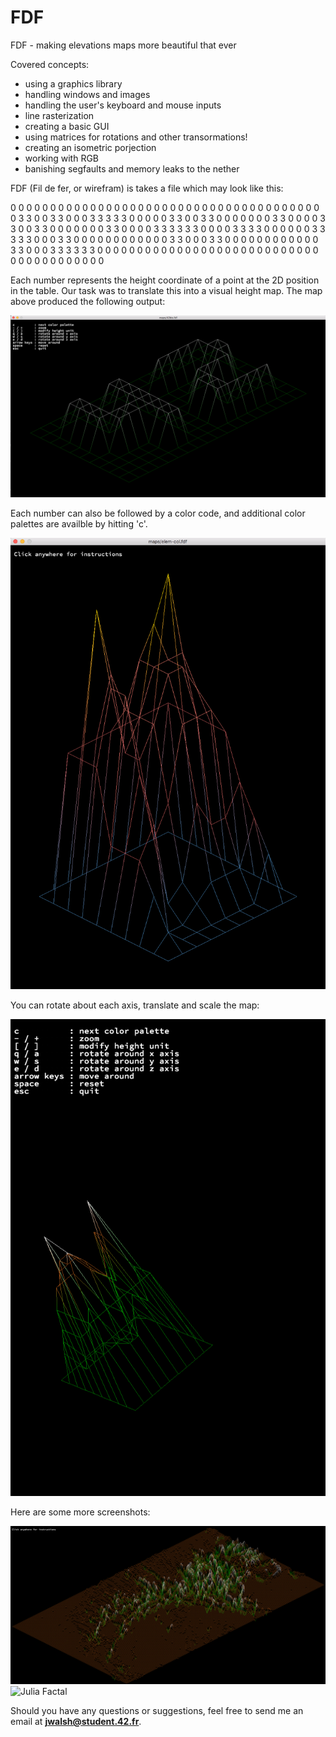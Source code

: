 # FDF

FDF - making elevations maps more beautiful that ever

Covered concepts:
- using a graphics library
- handling windows and images
- handling the user's keyboard and mouse inputs
- line rasterization
- creating a basic GUI
- using matrices for rotations and other transormations!
- creating an isometric porjection
- working with RGB
- banishing segfaults and memory leaks to the nether

FDF (Fil de fer, or wirefram) is takes a file which may look like this:

0  0  0  0  0  0  0  0  0  0  0  0  0  0  0  0  0  0  0
0  0  0  0  0  0  0  0  0  0  0  0  0  0  0  0  0  0  0
0  0  3  3  0  0  3  3  0  0  0  3  3  3  3  3  0  0  0
0  0  3  3  0  0  3  3  0  0  0  0  0  0  0  3  3  0  0
0  0  3  3  0  0  3  3  0  0  0  0  0  0  0  3  3  0  0
0  0  3  3  3  3  3  3  0  0  0  0  3  3  3  3  0  0  0
0  0  0  3  3  3  3  3  0  0  0  3  3  0  0  0  0  0  0
0  0  0  0  0  0  3  3  0  0  0  3  3  0  0  0  0  0  0
0  0  0  0  0  0  3  3  0  0  0  3  3  3  3  3  3  0  0
0  0  0  0  0  0  0  0  0  0  0  0  0  0  0  0  0  0  0
0  0  0  0  0  0  0  0  0  0  0  0  0  0  0  0  0  0  0

Each number represents the height coordinate of a point at the 2D position in the table. Our task was to translate this into a visual height map. The map above produced the following output:

![42 with instructions](https://github.com/JanWalsh91/FDF/blob/master/screenshots/42_with_instruction.png "42 with instructions")

Each number can also be followed by a color code, and additional color palettes are availble by hitting 'c'.

![Elem1](https://github.com/JanWalsh91/FDF/blob/master/screenshots/Elem1.png "more colors!")

You can rotate about each axis, translate and scale the map:

![Rotations](https://github.com/JanWalsh91/FDF/blob/master/screenshots/Elem1_with_rotation_scale_and_translate.png "rotationings!")

Here are some more screenshots:

![Mars Elevation Map](https://github.com/JanWalsh91/FDF/blob/master/screenshots/Mars.png "Mars Elevation Map")
![Julia Factal](https://github.com/JanWalsh91/FDF/blob/master/screenshots/Julia_Factal.png "Julia Factal")


Should you have any questions or suggestions, feel free to send me an email at **jwalsh@student.42.fr**.
